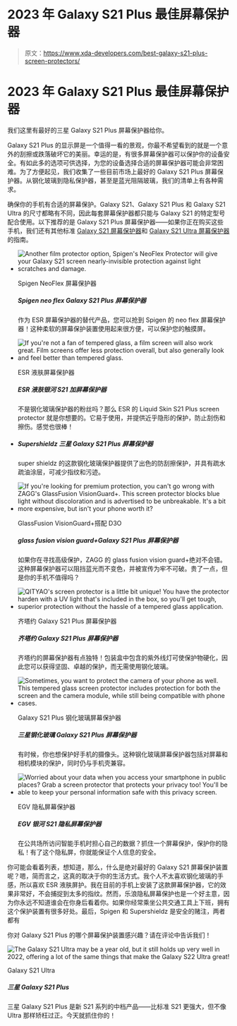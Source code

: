 # 2023 年 Galaxy S21 Plus 最佳屏幕保护器

> 原文：<https://www.xda-developers.com/best-galaxy-s21-plus-screen-protectors/>

# 2023 年 Galaxy S21 Plus 最佳屏幕保护器

我们这里有最好的三星 Galaxy S21 Plus 屏幕保护器给你。

Galaxy S21 Plus 的显示屏是一个值得一看的景观，你最不希望看到的就是一个意外的刮擦或跌落破坏它的美丽。幸运的是，有很多屏幕保护器可以保护你的设备安全。有如此多的选项可供选择，为您的设备选择合适的屏幕保护器可能会非常困难。为了方便起见，我们收集了一些目前市场上最好的 Galaxy S21 Plus 屏幕保护器。从钢化玻璃到隐私保护器，甚至是蓝光阻隔玻璃，我们的清单上有各种需求。

确保你的手机有合适的屏幕保护。Galaxy S21、Galaxy S21 Plus 和 Galaxy S21 Ultra 的尺寸都略有不同，因此每套屏幕保护器都只能与 Galaxy S21 的特定型号配合使用。以下推荐的是 Galaxy S21 Plus 屏幕保护器——如果你正在购买这些手机，我们还有其他标准 [Galaxy S21 屏幕保护器](https://www.xda-developers.com/best-galaxy-s21-screen-protectors/)和 [Galaxy S21 Ultra 屏幕保护器](https://www.xda-developers.com/best-galaxy-s21-ultra-screen-protectors/)的指南。

*   <picture>![Another film protector option, Spigen's NeoFlex Protector will give your Galaxy S21 screen nearly-invisible protection against light scratches and damage.](img/315dd85906f5437318c1222c04c7939b.png)</picture>

    Spigen NeoFlex 屏幕保护器

    ##### Spigen neo flex Galaxy S21 Plus 屏幕保护器

    作为 ESR 屏幕保护器的替代产品，您可以抢到 Spigen 的 neo flex 屏幕保护器！这种柔软的屏幕保护装置使用起来很方便，可以保护您的触摸屏。

*   <picture>![If you're not a fan of tempered glass, a film screen will also work great. Film screens offer less protection overall, but also generally look and feel better than tempered glass.](img/b28da6ed28562701a3e2fac1a0f1d2bc.png)</picture>

    ESR 液肤屏幕保护器

    ##### ESR 液肤银河 S21 加屏幕保护器

    不是钢化玻璃保护器的粉丝吗？那么 ESR 的 Liquid Skin S21 Plus screen protector 就是你想要的。它易于使用，并提供近乎隐形的保护，防止刮伤和擦伤。感觉也很棒！

*   ##### Supershieldz 三星 Galaxy S21 Plus 屏幕保护器

    super shieldz 的这款钢化玻璃保护器提供了出色的防刮擦保护，并具有疏水疏油涂层，可减少指纹和污迹。

*   <picture>![If you're looking for premium protection, you can't go wrong with ZAGG's GlassFusion VisionGuard+. This screen protector blocks blue light without discoloration and is advertised to be unbreakable. It's a bit more expensive, but isn't your phone worth it?](img/33044bc5f6a08898f5062578f45b9fce.png)</picture>

    GlassFusion VisionGuard+搭配 D3O

    ##### glass fusion vision guard+Galaxy S21 Plus 屏幕保护器

    如果你在寻找高级保护，ZAGG 的 glass fusion vision guard+绝对不会错。这种屏幕保护器可以阻挡蓝光而不变色，并被宣传为牢不可破。贵了一点，但是你的手机不值得吗？

*   <picture>![QITYAO's screen protector is a little bit unique! You have the protector harden with a UV light that's included in the box, so you'll get tough, superior protection without the hassle of a tempered glass application.](img/9f7678052419928c7304204bec82fa59.png)</picture>

    齐塔约 Galaxy S21 Plus 屏幕保护器

    ##### 齐塔约 Galaxy S21 Plus 屏幕保护器

    齐塔约的屏幕保护器有点独特！包装盒中包含的紫外线灯可使保护物硬化，因此您可以获得坚固、卓越的保护，而无需使用钢化玻璃。

*   <picture>![Sometimes, you want to protect the camera of your phone as well. This tempered glass screen protector includes protection for both the screen and the camera module, while still being compatible with phone cases.](img/552c4a3bde3cd60c2ba8050c5e1efa55.png)</picture>

    Galaxy S21 Plus 钢化玻璃屏幕保护器

    ##### 三星钢化玻璃 Galaxy S21 Plus 屏幕保护器

    有时候，你也想保护好手机的摄像头。这种钢化玻璃屏幕保护器包括对屏幕和相机模块的保护，同时仍与手机壳兼容。

*   <picture>![Worried about your data when you access your smartphone in public places? Grab a screen protector that protects your privacy too! You'll be able to keep your personal information safe with this privacy screen.](img/387e58b36cca59d6d9635a278425dff6.png)</picture>

    EGV 隐私屏幕保护器

    ##### EGV 银河 S21 隐私屏幕保护器

    在公共场所访问智能手机时担心自己的数据？抓住一个屏幕保护，保护你的隐私！有了这个隐私屏，你就能保证个人信息的安全。

你可能会看着列表，想知道，那么，什么是绝对最好的 Galaxy S21 屏幕保护装置呢？嗯，简而言之，这真的取决于你的生活方式。我个人不太喜欢钢化玻璃的手感，所以喜欢 ESR 液肤屏护。我在目前的手机上安装了这款屏幕保护器，它的效果非常好，不会捕捉到太多的指纹。然而，乐浪隐私屏幕保护也是一个好主意，因为你永远不知道谁会在你身后看着你。如果你经常乘坐公共交通工具上下班，拥有这个保护装置有很多好处。最后，Spigen 和 Supershieldz 是安全的赌注，两者都有

你对 Galaxy S21 Plus 的哪个屏幕保护装置感兴趣？请在评论中告诉我们！

 <picture>![The Galaxy S21 Ultra may be a year old, but it still holds up very well in 2022, offering a lot of the same things that make the Galaxy S22 Ultra great!](img/9cab2a06cf2c4cb925a491d9f8af64ee.png)</picture> 

Galaxy S21 Ultra

##### 三星 Galaxy S21 Plus

三星 Galaxy S21 Plus 是新 S21 系列的中档产品——比标准 S21 更强大，但不像 Ultra 那样矫枉过正。今天就抓住你的！